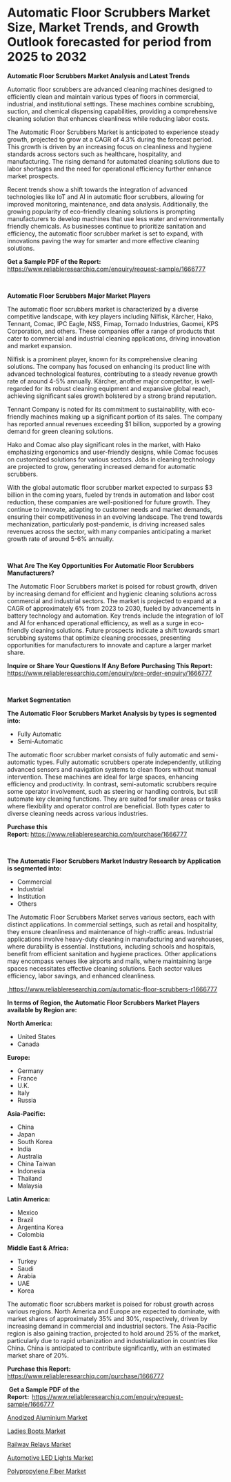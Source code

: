 <p><h1>Automatic Floor Scrubbers Market Size, Market Trends, and Growth Outlook forecasted for period from 2025 to 2032</h1></p><p><strong>Automatic Floor Scrubbers Market Analysis and Latest Trends</strong></p>
<p><p>Automatic floor scrubbers are advanced cleaning machines designed to efficiently clean and maintain various types of floors in commercial, industrial, and institutional settings. These machines combine scrubbing, suction, and chemical dispensing capabilities, providing a comprehensive cleaning solution that enhances cleanliness while reducing labor costs.</p><p>The Automatic Floor Scrubbers Market is anticipated to experience steady growth, projected to grow at a CAGR of 4.3% during the forecast period. This growth is driven by an increasing focus on cleanliness and hygiene standards across sectors such as healthcare, hospitality, and manufacturing. The rising demand for automated cleaning solutions due to labor shortages and the need for operational efficiency further enhance market prospects.</p><p>Recent trends show a shift towards the integration of advanced technologies like IoT and AI in automatic floor scrubbers, allowing for improved monitoring, maintenance, and data analysis. Additionally, the growing popularity of eco-friendly cleaning solutions is prompting manufacturers to develop machines that use less water and environmentally friendly chemicals. As businesses continue to prioritize sanitation and efficiency, the automatic floor scrubber market is set to expand, with innovations paving the way for smarter and more effective cleaning solutions.</p></p>
<p><strong>Get a Sample PDF of the Report:&nbsp;</strong> <a href="https://www.reliableresearchiq.com/enquiry/request-sample/1666777?utm_campaign=1842&utm_medium=2&utm_source=Github&utm_content=ia&utm_term=06032025&utm_id=automatic-floor-scrubbers">https://www.reliableresearchiq.com/enquiry/request-sample/1666777</a></p>
<p>&nbsp;</p>
<p><strong>Automatic Floor Scrubbers Major Market Players</strong></p>
<p><p>The automatic floor scrubbers market is characterized by a diverse competitive landscape, with key players including Nilfisk, Kärcher, Hako, Tennant, Comac, IPC Eagle, NSS, Fimap, Tornado Industries, Gaomei, KPS Corporation, and others. These companies offer a range of products that cater to commercial and industrial cleaning applications, driving innovation and market expansion.</p><p>Nilfisk is a prominent player, known for its comprehensive cleaning solutions. The company has focused on enhancing its product line with advanced technological features, contributing to a steady revenue growth rate of around 4-5% annually. Kärcher, another major competitor, is well-regarded for its robust cleaning equipment and expansive global reach, achieving significant sales growth bolstered by a strong brand reputation.</p><p>Tennant Company is noted for its commitment to sustainability, with eco-friendly machines making up a significant portion of its sales. The company has reported annual revenues exceeding $1 billion, supported by a growing demand for green cleaning solutions.</p><p>Hako and Comac also play significant roles in the market, with Hako emphasizing ergonomics and user-friendly designs, while Comac focuses on customized solutions for various sectors. Jobs in cleaning technology are projected to grow, generating increased demand for automatic scrubbers.</p><p>With the global automatic floor scrubber market expected to surpass $3 billion in the coming years, fueled by trends in automation and labor cost reduction, these companies are well-positioned for future growth. They continue to innovate, adapting to customer needs and market demands, ensuring their competitiveness in an evolving landscape. The trend towards mechanization, particularly post-pandemic, is driving increased sales revenues across the sector, with many companies anticipating a market growth rate of around 5-6% annually.</p></p>
<p>&nbsp;</p>
<p><strong>What Are The Key Opportunities For Automatic Floor Scrubbers Manufacturers?</strong></p>
<p><p>The Automatic Floor Scrubbers market is poised for robust growth, driven by increasing demand for efficient and hygienic cleaning solutions across commercial and industrial sectors. The market is projected to expand at a CAGR of approximately 6% from 2023 to 2030, fueled by advancements in battery technology and automation. Key trends include the integration of IoT and AI for enhanced operational efficiency, as well as a surge in eco-friendly cleaning solutions. Future prospects indicate a shift towards smart scrubbing systems that optimize cleaning processes, presenting opportunities for manufacturers to innovate and capture a larger market share.</p></p>
<p><strong>Inquire or Share Your Questions If Any Before Purchasing This Report:</strong> <a href="https://www.reliableresearchiq.com/enquiry/pre-order-enquiry/1666777?utm_campaign=1842&utm_medium=2&utm_source=Github&utm_content=ia&utm_term=06032025&utm_id=automatic-floor-scrubbers">https://www.reliableresearchiq.com/enquiry/pre-order-enquiry/1666777</a></p>
<p>&nbsp;</p>
<p><strong>Market Segmentation</strong></p>
<p><strong>The Automatic Floor Scrubbers Market Analysis by types is segmented into:</strong></p>
<p><ul><li>Fully Automatic</li><li>Semi-Automatic</li></ul></p>
<p><p>The automatic floor scrubber market consists of fully automatic and semi-automatic types. Fully automatic scrubbers operate independently, utilizing advanced sensors and navigation systems to clean floors without manual intervention. These machines are ideal for large spaces, enhancing efficiency and productivity. In contrast, semi-automatic scrubbers require some operator involvement, such as steering or handling controls, but still automate key cleaning functions. They are suited for smaller areas or tasks where flexibility and operator control are beneficial. Both types cater to diverse cleaning needs across various industries.</p></p>
<p><strong>Purchase this Report:&nbsp;</strong><a href="https://www.reliableresearchiq.com/purchase/1666777?utm_campaign=1842&utm_medium=2&utm_source=Github&utm_content=ia&utm_term=06032025&utm_id=automatic-floor-scrubbers">https://www.reliableresearchiq.com/purchase/1666777</a></p>
<p>&nbsp;</p>
<p><strong>The Automatic Floor Scrubbers Market Industry Research by Application is segmented into:</strong></p>
<p><ul><li>Commercial</li><li>Industrial</li><li>Institution</li><li>Others</li></ul></p>
<p><p>The Automatic Floor Scrubbers Market serves various sectors, each with distinct applications. In commercial settings, such as retail and hospitality, they ensure cleanliness and maintenance of high-traffic areas. Industrial applications involve heavy-duty cleaning in manufacturing and warehouses, where durability is essential. Institutions, including schools and hospitals, benefit from efficient sanitation and hygiene practices. Other applications may encompass venues like airports and malls, where maintaining large spaces necessitates effective cleaning solutions. Each sector values efficiency, labor savings, and enhanced cleanliness.</p></p>
<p><a href="https://www.reliableresearchiq.com/automatic-floor-scrubbers-r1666777?utm_campaign=1842&utm_medium=2&utm_source=Github&utm_content=ia&utm_term=06032025&utm_id=automatic-floor-scrubbers">&nbsp;https://www.reliableresearchiq.com/automatic-floor-scrubbers-r1666777</a></p>
<p><strong>In terms of Region, the Automatic Floor Scrubbers Market Players available by Region are:</strong></p>
<p>
    <p> <strong> North America: </strong>
        <ul>
            <li>United States</li>
            <li>Canada</li>
        </ul>
        </p> 
    <p> <strong> Europe: </strong>
        <ul>
            <li>Germany</li>
            <li>France</li>
            <li>U.K.</li>
            <li>Italy</li>
            <li>Russia</li>
        </ul>
        </p> 
    <p> <strong> Asia-Pacific: </strong>
        <ul>
            <li>China</li>
            <li>Japan</li>
            <li>South Korea</li>
            <li>India</li>
            <li>Australia</li>
            <li>China Taiwan</li>
            <li>Indonesia</li>
            <li>Thailand</li>
            <li>Malaysia</li>
        </ul>
        </p> 
    <p> <strong> Latin America: </strong>
        <ul>
            <li>Mexico</li>
            <li>Brazil</li>
            <li>Argentina Korea</li>
            <li>Colombia</li>
        </ul>
        </p> 
    <p> <strong> Middle East & Africa: </strong>
        <ul>
            <li>Turkey</li>
            <li>Saudi</li>
            <li>Arabia</li>
            <li>UAE</li>
            <li>Korea</li>
        </ul>
    </p>
    </p>
<p><p>The automatic floor scrubbers market is poised for robust growth across various regions. North America and Europe are expected to dominate, with market shares of approximately 35% and 30%, respectively, driven by increasing demand in commercial and industrial sectors. The Asia-Pacific region is also gaining traction, projected to hold around 25% of the market, particularly due to rapid urbanization and industrialization in countries like China. China is anticipated to contribute significantly, with an estimated market share of 20%.</p></p>
<p><strong>Purchase this Report: </strong><a href="https://www.reliableresearchiq.com/purchase/1666777?utm_campaign=1842&utm_medium=2&utm_source=Github&utm_content=ia&utm_term=06032025&utm_id=automatic-floor-scrubbers">https://www.reliableresearchiq.com/purchase/1666777</a></p>
<p>&nbsp;<strong>Get a Sample PDF of the Report:&nbsp;&nbsp;</strong><a href="https://www.reliableresearchiq.com/enquiry/request-sample/1666777?utm_campaign=1842&utm_medium=2&utm_source=Github&utm_content=ia&utm_term=06032025&utm_id=automatic-floor-scrubbers">https://www.reliableresearchiq.com/enquiry/request-sample/1666777</a></p>
<p><strong></strong></p>
<p><p><a href="https://github.com/zdybelzinn/Market-Research-Report-List-1/blob/main/anodized-aluminium-market.md?utm_campaign=1842&utm_medium=2&utm_source=Github&utm_content=ia&utm_term=06032025&utm_id=automatic-floor-scrubbers">Anodized Aluminium Market</a></p><p><a href="https://github.com/frodanlert/Market-Research-Report-List-1/blob/main/ladies-boots-market.md?utm_campaign=1842&utm_medium=2&utm_source=Github&utm_content=ia&utm_term=06032025&utm_id=automatic-floor-scrubbers">Ladies Boots Market</a></p><p><a href="https://github.com/ilanarohalgh/Market-Research-Report-List-1/blob/main/railway-relays-market.md?utm_campaign=1842&utm_medium=2&utm_source=Github&utm_content=ia&utm_term=06032025&utm_id=automatic-floor-scrubbers">Railway Relays Market</a></p><p><a href="https://github.com/iperitvik8/Market-Research-Report-List-1/blob/main/automotive-led-lights-market.md?utm_campaign=1842&utm_medium=2&utm_source=Github&utm_content=ia&utm_term=06032025&utm_id=automatic-floor-scrubbers">Automotive LED Lights Market</a></p><p><a href="https://github.com/tabormahay2f/Market-Research-Report-List-1/blob/main/polypropylene-fiber-market.md?utm_campaign=1842&utm_medium=2&utm_source=Github&utm_content=ia&utm_term=06032025&utm_id=automatic-floor-scrubbers">Polypropylene Fiber Market</a></p></p>